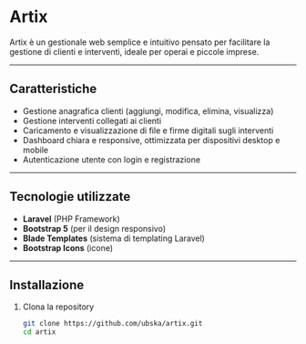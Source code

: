 # Artix

Artix è un gestionale web semplice e intuitivo pensato per facilitare la gestione di clienti e interventi, ideale per operai e piccole imprese.

---

## Caratteristiche

- Gestione anagrafica clienti (aggiungi, modifica, elimina, visualizza)
- Gestione interventi collegati ai clienti
- Caricamento e visualizzazione di file e firme digitali sugli interventi
- Dashboard chiara e responsive, ottimizzata per dispositivi desktop e mobile
- Autenticazione utente con login e registrazione

---

## Tecnologie utilizzate

- **Laravel** (PHP Framework)
- **Bootstrap 5** (per il design responsivo)
- **Blade Templates** (sistema di templating Laravel)
- **Bootstrap Icons** (icone)

---

## Installazione

1. Clona la repository

   ```bash
   git clone https://github.com/ubska/artix.git
   cd artix

